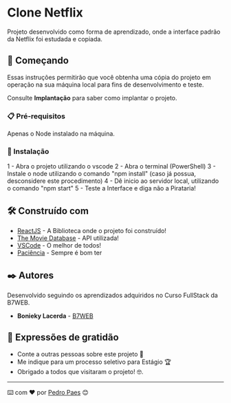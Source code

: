 # Clone Netflix

Projeto desenvolvido como forma de aprendizado, onde a interface padrão da Netflix foi estudada e copiada.

## 🚀 Começando

Essas instruções permitirão que você obtenha uma cópia do projeto em operação na sua máquina local para fins de desenvolvimento e teste.

Consulte **Implantação** para saber como implantar o projeto.

### 📋 Pré-requisitos

Apenas o Node instalado na máquina.


### 🔧 Instalação

1 - Abra o projeto utilizando o vscode
2 - Abra o terminal (PowerShell)
3 - Instale o node utilizando o comando "npm install" (caso já possua, desconsidere este procedimento)
4 - Dê inicio ao servidor local, utilizando o comando "npm start"
5 - Teste a Interface e diga não a Pirataria!

## 🛠️ Construído com

* [ReactJS](https://pt-br.reactjs.org/) - A Biblioteca onde o projeto foi construído!
* [The Movie Database](https://www.themoviedb.org/) - API utilizada!
* [VSCode](https://code.visualstudio.com/) - O melhor de todos!
* [Paciência](https://xn--pacincia-n1a.eu/) - Sempre é bom ter 

## ✒️ Autores

Desenvolvido seguindo os aprendizados adquiridos no Curso FullStack da B7WEB.

* **Bonieky Lacerda** - [B7WEB](https://b7web.com.br/fullstack)

## 🎁 Expressões de gratidão

* Conte a outras pessoas sobre este projeto 📢
* Me indique para um processo seletivo para Estágio 🏆 
* Obrigado a todos que visitaram o projeto! 🤓.


---
⌨️ com ❤️ por [Pedro Paes](https://github.com/PdrPaes) 😊
